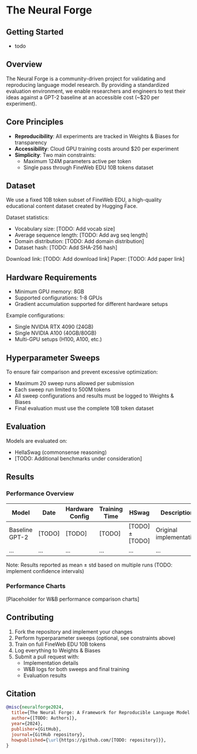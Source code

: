 # The Neural Forge

## Getting Started
- todo

## Overview

The Neural Forge is a community-driven project for validating and reproducing language model research. By providing a standardized evaluation environment, we enable researchers and engineers to test their ideas against a GPT-2 baseline at an accessible cost (~$20 per experiment).

## Core Principles

- **Reproducibility**: All experiments are tracked in Weights & Biases for transparency
- **Accessibility**: Cloud GPU training costs around $20 per experiment
- **Simplicity**: Two main constraints:
  - Maximum 124M parameters active per token
  - Single pass through FineWeb EDU 10B tokens dataset

## Dataset

We use a fixed 10B token subset of FineWeb EDU, a high-quality educational content dataset created by Hugging Face.

Dataset statistics:
- Vocabulary size: [TODO: Add vocab size]
- Average sequence length: [TODO: Add avg seq length]
- Domain distribution: [TODO: Add domain distribution]
- Dataset hash: [TODO: Add SHA-256 hash]

Download link: [TODO: Add download link]
Paper: [TODO: Add paper link]

## Hardware Requirements

- Minimum GPU memory: 8GB
- Supported configurations: 1-8 GPUs
- Gradient accumulation supported for different hardware setups

Example configurations:
- Single NVIDIA RTX 4090 (24GB)
- Single NVIDIA A100 (40GB/80GB)
- Multi-GPU setups (H100, A100, etc.)

## Hyperparameter Sweeps

To ensure fair comparison and prevent excessive optimization:
- Maximum 20 sweep runs allowed per submission
- Each sweep run limited to 500M tokens
- All sweep configurations and results must be logged to Weights & Biases
- Final evaluation must use the complete 10B token dataset

## Evaluation

Models are evaluated on:
- HellaSwag (commonsense reasoning)
- [TODO: Additional benchmarks under consideration]

## Results

### Performance Overview

| Model | Date | Hardware Config | Training Time | HSwag | Description |
|-------|------|-----------------|---------------|-------|-------------|
| Baseline GPT-2 | [TODO] | [TODO] | [TODO] | [TODO] ± [TODO] | Original implementation |
| ... | ... | ... | ... | ... | ... |

Note: Results reported as mean ± std based on multiple runs (TODO: implement confidence intervals)

### Performance Charts

[Placeholder for W&B performance comparison charts]

## Contributing

1. Fork the repository and implement your changes
2. Perform hyperparameter sweeps (optional, see constraints above)
3. Train on full FineWeb EDU 10B tokens
4. Log everything to Weights & Biases
5. Submit a pull request with:
   - Implementation details
   - W&B logs for both sweeps and final training
   - Evaluation results

## Citation

```bibtex
@misc{neuralforge2024,
  title={The Neural Forge: A Framework for Reproducible Language Model Research},
  author={[TODO: Authors]},
  year={2024},
  publisher={GitHub},
  journal={GitHub repository},
  howpublished={\url{https://github.com/[TODO: repository]}},
}